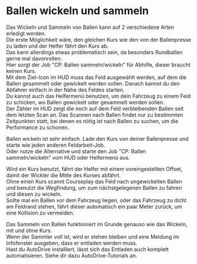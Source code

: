 # Ballen wickeln und sammeln
  
Das Wickeln und Sammeln von Ballen kann auf 2 verschiedene Arten erledigt werden.  
Die erste Möglichkeit wäre, den gleichen Kurs wie den von der Ballenpresse zu laden und der Helfer fährt den Kurs ab.  
Das kann allerdings etwas problematisch sein, da besonders Rundballen gerne mal davonrollen.  
Hier sorgt der Job "CP: Ballen sammeln/wickeln" für Abhilfe, dieser braucht keinen Kurs.  
Mit dem Ziel-Icon im HUD muss das Feld ausgewählt werden, auf dem die Ballen gesammelt oder gewickelt werden sollen. Danach kannst du den Abfahrer einfach in der Nähe des Feldes starten.  
Du kannst auch das Helfermenü benutzen, um dein Fahrzeug zu einem Feld zu schicken, wo Ballen gewickelt oder gesammelt werden sollen.  
Der Zähler im HUD zeigt die noch auf dem Feld verbleibenden Ballen seit dem letzten Scan an. Das Scannen nach Ballen findet nur zu bestimmten Zeitpunkten statt, bei denen es nötig ist nach Ballen zu suchen, um die Performance zu schonen.  

  
Ballen wickeln ist sehr einfach. Lade den Kurs von deiner Ballenpresse und starte wie jeden anderen Feldarbeit-Job.  
Oder nutze die Alternative und starte den Job "CP: Ballen sammeln/wickeln" vom HUD oder Helfermenü aus.  

  
Wird ein Kurs benutzt, fährt der Helfer mit einem voreingestellten Offset, damit der Wickler die Mitte des Kurses abfährt.  
Ohne einen Kurs scannt Courseplay das Feld nach ungewickelten Ballen und benutzt die Wegfindung, um zum nächstgelegenen Ballen zu fahren und diesen zu wickeln.  
Sollte mal ein Ballen vor dem Fahrzeug liegen, oder das Fahrzeug zu dicht am Feldrand stehen, fährt dieser automatisch ein paar Meter zurück, um eine Kollision zu vermeiden.  

  
Das Sammeln von Ballen funktioniert im Grunde genauso wie das Wickeln, mit und ohne Kurs.  
Wenn der Sammler voll ist, wird er stehen bleiben und eine Meldung im Infofenster ausgeben, dass er entladen werden muss.  
Hast du AutoDrive installiert, lässt sich das Entladen auch komplett automatisieren. Siehe dir dazu AutoDrive-Tutorials an.  
